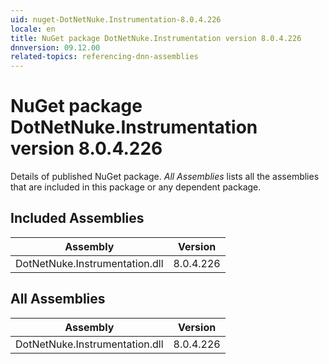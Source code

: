 ```yaml
---
uid: nuget-DotNetNuke.Instrumentation-8.0.4.226
locale: en
title: NuGet package DotNetNuke.Instrumentation version 8.0.4.226
dnnversion: 09.12.00
related-topics: referencing-dnn-assemblies
---
```


# NuGet package DotNetNuke.Instrumentation version 8.0.4.226
Details of published NuGet package.
*All Assemblies* lists all the assemblies that are included in this package or any dependent package.

## Included Assemblies

|Assembly|Version|
|---|---|
|DotNetNuke.Instrumentation.dll|8.0.4.226|

## All Assemblies

|Assembly|Version|
|---|---|
|DotNetNuke.Instrumentation.dll|8.0.4.226|

